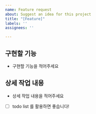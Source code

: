 ```yaml
---
name: Feature request
about: Suggest an idea for this project
title: "[Feature]"
labels: ''
assignees: ''

---
```


## 구현할 기능
- 구현할 기능을 적어주세요


## 상세 작업 내용
- 상세 작업 내용을 적어주세요
- [ ] todo list 를 활용하면 좋습니다!
